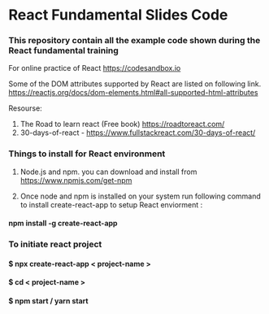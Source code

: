 # React Fundamental Slides Code

### This repository contain all the example code shown during the React fundamental training


For online practice of React https://codesandbox.io


Some of the DOM attributes supported by React are listed on following link.
https://reactjs.org/docs/dom-elements.html#all-supported-html-attributes

Resourse:
1) The Road to learn react (Free book) https://roadtoreact.com/
2) 30-days-of-react - https://www.fullstackreact.com/30-days-of-react/



### Things to install for React environment

1) Node.js and npm. you can download and install from https://www.npmjs.com/get-npm

2) Once node and npm is installed on your system run following command to install create-react-app to setup React enviorment :
#### npm install -g create-react-app
        
        
### To initiate react project

#### $ npx create-react-app < project-name >

#### $ cd < project-name >

#### $ npm start / yarn start
